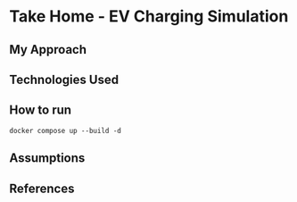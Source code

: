 # Take Home - EV Charging Simulation

## My Approach

## Technologies Used

## How to run
```
docker compose up --build -d
```

## Assumptions

## References
